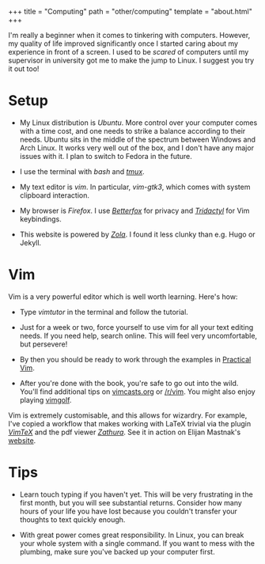 +++
title = "Computing"
path = "other/computing"
template = "about.html"
+++

I'm really a beginner when it comes to tinkering with computers. However, my quality of life improved significantly once I started caring about my experience in front of a screen. I used to be *scared* of computers until my supervisor in university got me to make the jump to Linux. I suggest you try it out too!

# Setup

* My Linux distribution is *Ubuntu*. More control over your computer comes with a time cost, and one needs to strike a balance according to their needs. Ubuntu sits in the middle of the spectrum between Windows and Arch Linux. It works very well out of the box, and I don't have any major issues with it. I plan to switch to Fedora in the future.

* I use the terminal with *bash* and [*tmux*](https://tmux.github.io). 

* My text editor is *vim*. In particular, *vim-gtk3*, which comes with system clipboard interaction.

* My browser is *Firefox*. I use [*Betterfox*](https://github.com/yokoffing/Betterfox) for privacy and [*Tridactyl*](https://github.com/tridactyl/tridactyl) for Vim keybindings.

* This website is powered by [*Zola*](https://www.getzola.org/). I found it less clunky than e.g. Hugo or Jekyll. 

# Vim

Vim is a very powerful editor which is well worth learning. Here's how:

* Type *vimtutor* in the terminal and follow the tutorial.

* Just for a week or two, force yourself to use vim for all your text editing needs. If you need help, search online. This will feel very uncomfortable, but persevere!

* By then you should be ready to work through the examples in [Practical Vim](https://pragprog.com/titles/dnvim2/practical-vim-second-edition/).

* After you're done with the book, you're safe to go out into the wild. You'll find additional tips on [vimcasts.org](https://vimcasts.org) or [/r/vim](https://old.reddit.com/r/vim/). You might also enjoy playing [vimgolf](https://old.reddit.com/r/vim/).

Vim is extremely customisable, and this allows for wizardry. For example, I've copied a workflow that makes working with LaTeX trivial via the plugin [*VimTeX*](https://github.com/lervag/vimtex) and the pdf viewer [*Zathura*](https://pwmt.org/projects/zathura/). See it in action on Elijan Mastnak's [website](https://ejmastnak.com/tutorials/vim-latex/intro/).



# Tips

* Learn touch typing if you haven't yet. This will be very frustrating in the first month, but you will see substantial returns. Consider how many hours of your life you have lost because you couldn't transfer your thoughts to text quickly enough.

* With great power comes great responsibility. In Linux, you can break your whole system with a single command. If you want to mess with the plumbing, make sure you've backed up your computer first.
